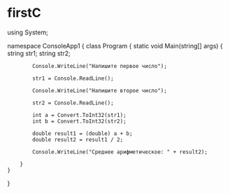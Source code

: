 # firstC






using System;

namespace ConsoleApp1
{
    class Program
    {
        static void Main(string[] args)
        {
            string str1;
            string str2;

            Console.WriteLine("Напишите первое число");

            str1 = Console.ReadLine();

            Console.WriteLine("Напишите второе число");

            str2 = Console.ReadLine();

            int a = Convert.ToInt32(str1);
            int b = Convert.ToInt32(str2);

            double result1 = (double) a + b;
            double result2 = result1 / 2;

            Console.WriteLine("Среднее арифметическое: " + result2);

        }
    }
}
